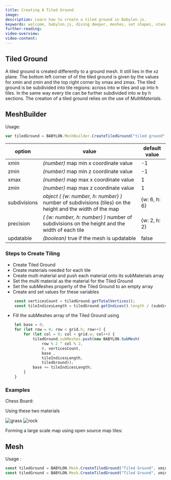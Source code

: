```yaml
---
title: Creating A Tiled Ground
image: 
description: Learn how to create a tiled ground in Babylon.js.
keywords: welcome, babylon.js, diving deeper, meshes, set shapes, standard shapes, tiled ground
further-reading:
video-overview:
video-content:
---
```


## Tiled Ground
A tiled ground is created differently to a ground mesh. It still lies in the xz plane. The bottom left corner of of the tiled ground is given by the values for xmin and zmin and the top right corner by xmax and zmax. The tiled ground is be subdivided into tile regions: across into w tiles and up into h tiles. In the same way every tile can be further subdivided into w by h sections. The creation of a tiled ground relies on the use of *MultiMaterials*.

## MeshBuilder
Usage:
```javascript
var tiledGround = BABYLON.MeshBuilder.CreateTiledGround("tiled ground", options, scene);
```

option|value|default value
--------|-----|-------------
xmin|_(number)_ map min x coordinate value|-1
zmin|_(number)_ map min z coordinate value|-1
xmax|_(number)_ map max x coordinate value|1
zmin|_(number)_ map max z coordinate value|1
subdivisions|_object_ _( {w: number, h: number} )_ number of subdivisions (tiles) on the height and the width of the map|{w: 6, h: 6}
precision|_( {w: number, h: number} )_ number of subdivisions on the height and the width of each tile|{w: 2, h: 2}
updatable|_(boolean)_ true if the mesh is updatable|false

### Steps to Create Tiling

* Create Tiled Ground
* Create materials needed for each tile
* Create multi material and push each material onto its subMaterials array
* Set the multi material as the material for the Tiled Ground
* Set the subMeshes property of the Tiled Ground to an empty array
* Create and set values for these variables
```javascript
    const verticesCount = tiledGround.getTotalVertices();
    const tileIndicesLength = tiledGround.getIndices().length / (subdivisions.w * subdivisions.h);
```
* Fill the subMeshes array of the Tiled Ground using
```javascript
    let base = 0;
    for (let row = 0; row < grid.h; row++) {
        for (let col = 0; col < grid.w; col++) {
            tiledGround.subMeshes.push(new BABYLON.SubMesh(
                row % 2 ^ col % 2, 
                0, verticesCount, 
                base , 
                tileIndicesLength, 
                tiledGround));
            base += tileIndicesLength;
        }
    }
```

### Examples

Chess Board: <Playground id="#8VDULN" title="Create a Chess Board" description="Simple example of creating a chess board." image=""/>

Using these two materials

![grass](/img/how_to/Materials/grass.png) ![rock](/img/how_to/Materials/rock.png)  

<Playground id="#8VDULN#1" title="Create a Chess Board With Grass And Rock" description="Simple example of creating a chess board with grass and rock textures." image=""/>

Forming a large scale map using open source map tiles: <Playground id="#1XBLWB#6" title="Create a Large Scale Map" description="Simple example of creating a large scale map using open source map tiles." image=""/>

## Mesh
Usage :
```javascript
const tiledGround = BABYLON.Mesh.CreateTiledGround("Tiled Ground", xmin, zmin, xmax, zmax, subdivisions, precision, scene);
const tiledGround = BABYLON.Mesh.CreateTiledGround("Tiled Ground", xmin, zmin, xmax, zmax, subdivisions, precision, scene, updatable); //one optional parameter after scene
```